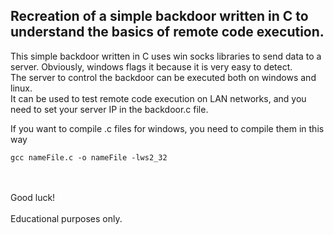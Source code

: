 ## Recreation of a simple backdoor written in C to understand the basics of remote code execution. 
This simple backdoor written in C uses win socks libraries to send data to a server. Obviously, windows flags it because it is very easy to detect.
<br>
The server to control the backdoor can be executed both on windows and linux.<br>
It can be used to test remote code execution on LAN networks, and you need to set your server IP in the backdoor.c file. <br>

If you want to compile .c files for windows, you need to compile them in this way
```
gcc nameFile.c -o nameFile -lws2_32
```

<br><br>Good luck!
<br><br>
Educational purposes only.
